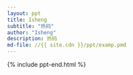 ```yaml
---
layout: ppt
title: Isheng
subtitle: "热码"
author: "Isheng"
description: 热码
md-file: //{{ site.cdn }}/ppt/examp.pmd
---
```

<div class="slides">
<section data-markdown data-separator="^\n\n\n" data-separator-vertical="^\n\n">
<script type="text/template">
<!-- .slide: data-background-video="https://cdn.fghrsh.net/Gokuraku Jodo.mp4" data-background-color="#000000" -->
<br>



<p class="fragment grow">grow</p>
<p class="fragment shrink">shrink</p>
<p class="fragment fade-out">fade-out</p>
<p class="fragment fade-up">fade-up (also down, left and right!)</p>
<p class="fragment current-visible">current-visible</p>
<p>Highlight <span class="fragment highlight-red">red</span> <span class="fragment highlight-blue">blue</span> <span class="fragment highlight-green">green</span></p>
</script>
</section>

{% include ppt-end.html %}

</div>

